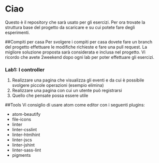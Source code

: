 # Ciao 
Questo è il repository che sarà usato per gli esercizi. Per ora trovate la struttura base del progetto da scaricare e su cui potete fare degli esperimenti.

##Compiti per casa
Per svolgere i compiti per casa dovete fare un branch del progetto effettuare le modifiche richieste e fare una pull request. La migliore soluzione proposta sarà considerata e inclusa nel progetto.
Vi ricordo che avete 2weekend dopo ogni lab per poter effettuare gli esercizi.

### Lab1: I controller

1. Realizzare una pagina che visualizza gli eventi e da cui è possibile svolgere piccole operazioni (esempio elimina)
2. Realizzare una pagina con cui un utente può registrarsi
3. Quello che pensate possa essere utile

##Tools
Vi consiglio di usare atom come editor con i seguenti plugins:

- atom-beautify
- file-icons
- linter
- linter-csslint
- linter-htmlhint
- linter-jscs
- linter-jshint
- linter-sass-lint
- pigments



